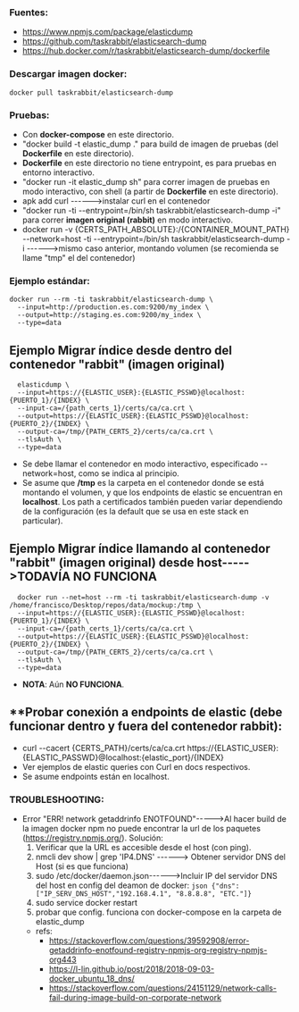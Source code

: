 ### Fuentes:
* https://www.npmjs.com/package/elasticdump
* https://github.com/taskrabbit/elasticsearch-dump
* https://hub.docker.com/r/taskrabbit/elasticsearch-dump/dockerfile

### Descargar imagen docker:
    docker pull taskrabbit/elasticsearch-dump
### Pruebas:
 * Con **docker-compose** en este directorio.
 * "docker build -t elastic_dump ." para build de imagen de pruebas (del **Dockerfile** en este directorio).
 * **Dockerfile** en este directorio no tiene entrypoint, es para pruebas en entorno interactivo.
 * "docker run -it elastic_dump sh" para correr imagen de pruebas en modo interactivo, con shell (a partir de **Dockerfile** en este directorio).
 * apk add curl ------>instalar curl en el contenedor
 * "docker run -ti --entrypoint=/bin/sh taskrabbit/elasticsearch-dump -i" para correr **imagen original (rabbit)** en modo interactivo.
 * docker run -v {CERTS_PATH_ABSOLUTE}:/{CONTAINER_MOUNT_PATH} --network=host -ti --entrypoint=/bin/sh taskrabbit/elasticsearch-dump -i ------>mismo caso anterior, montando volumen (se recomienda se llame "tmp" el del contenedor)

### Ejemplo estándar:
    docker run --rm -ti taskrabbit/elasticsearch-dump \
      --input=http://production.es.com:9200/my_index \
      --output=http://staging.es.com:9200/my_index \
      --type=data

## **Ejemplo Migrar índice desde dentro del contenedor "rabbit" (imagen original)**
      elasticdump \
      --input=https://{ELASTIC_USER}:{ELASTIC_PSSWD}@localhost:{PUERTO_1}/{INDEX} \
      --input-ca=/{path_certs_1}/certs/ca/ca.crt \
      --output=https://{ELASTIC_USER}:{ELASTIC_PSSWD}@localhost:{PUERTO_2}/{INDEX} \
      --output-ca=/tmp/{PATH_CERTS_2}/certs/ca/ca.crt \
      --tlsAuth \
      --type=data
* Se debe llamar el contenedor en modo interactivo, especificado --network=host, como se indica al principio.
* Se asume que **/tmp** es la carpeta en el contenedor donde se está montando el volumen, y que los endpoints de elastic se encuentran en **localhost**. Los path a certificados también pueden variar dependiendo de la configuración (es la default que se usa en este stack en particular).

## **Ejemplo Migrar índice llamando al contenedor "rabbit" (imagen original) desde host----->TODAVÍA NO FUNCIONA**
      docker run --net=host --rm -ti taskrabbit/elasticsearch-dump -v /home/francisco/Desktop/repos/data/mockup:/tmp \
      --input=https://{ELASTIC_USER}:{ELASTIC_PSSWD}@localhost:{PUERTO_1}/{INDEX} \
      --input-ca=/{path_certs_1}/certs/ca/ca.crt \
      --output=https://{ELASTIC_USER}:{ELASTIC_PSSWD}@localhost:{PUERTO_2}/{INDEX} \
      --output-ca=/tmp/{PATH_CERTS_2}/certs/ca/ca.crt \
      --tlsAuth \
      --type=data
* **NOTA**: Aún **NO FUNCIONA**.

## **Probar conexión a endpoints de elastic (debe funcionar dentro y fuera del contenedor rabbit):
* curl --cacert {CERTS_PATH}/certs/ca/ca.crt https://{ELASTIC_USER}:{ELASTIC_PASSWD}@localhost:{elastic_port}/{INDEX}
* Ver ejemplos de elastic queries con Curl en docs respectivos.
* Se asume endpoints están en localhost.

### **TROUBLESHOOTING**:
* Error "ERR! network getaddrinfo ENOTFOUND"----->Al hacer build de la imagen docker npm no puede encontrar la url de los paquetes (https://registry.npmjs.org/). Solución:
	1. Verificar que la URL es accesible desde el host (con ping).
	2. nmcli dev show | grep 'IP4.DNS' ------> Obtener servidor DNS del Host (si es que funciona)
	3. sudo /etc/docker/daemon.json------>Incluir IP del servidor DNS del host en config del deamon de docker: ```json {"dns": ["IP_SERV_DNS_HOST","192.168.4.1", "8.8.8.8", "ETC."]}```
	4. sudo service docker restart
	5. probar que config. funciona con docker-compose en la carpeta de elastic_dump
	* refs: 
		* https://stackoverflow.com/questions/39592908/error-getaddrinfo-enotfound-registry-npmjs-org-registry-npmjs-org443
		* https://l-lin.github.io/post/2018/2018-09-03-docker_ubuntu_18_dns/
		* https://stackoverflow.com/questions/24151129/network-calls-fail-during-image-build-on-corporate-network